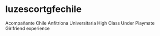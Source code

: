 # luzescortgfechile
Acompañante Chile Anfitriona Universitaria High Class Under Playmate Girlfriend experience 
